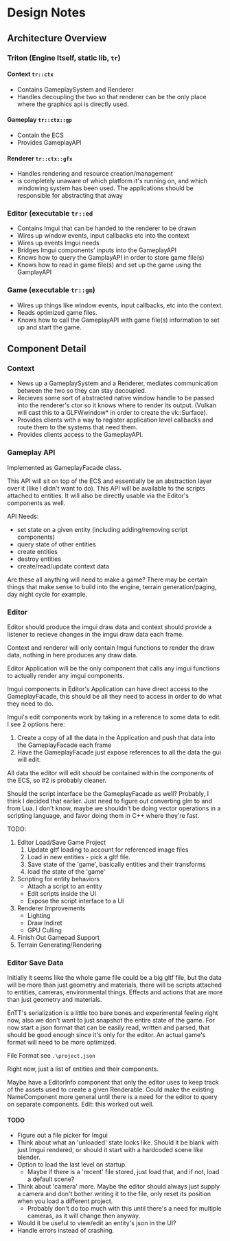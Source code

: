 # Design Notes

## Architecture Overview

### Triton (Engine Itself, static lib, `tr`)

#### Context `tr::ctx`

- Contains GameplaySystem and Renderer
- Handles decoupling the two so that renderer can be the only place where the graphics api is directly used.

#### Gameplay `tr::ctx::gp`

- Contain the ECS
- Provides GameplayAPI

#### Renderer `tr::ctx::gfx`

- Handles rendering and resource creation/management
- is completely unaware of which platform it's running on, and which windowing system has been used. The applications should be responsible for abstracting that away

### Editor (executable `tr::ed`

- Contains Imgui that can be handed to the renderer to be drawn
- Wires up window events, input callbacks etc into the context
- Wires up events Imgui needs
- Bridges Imgui components' inputs into the GameplayAPI
- Knows how to query the GamplayAPI in order to store game file(s)
- Knows how to read in game file(s) and set up the game using the GamplayAPI

### Game (executable `tr::gm`)

- Wires up things like window events, input callbacks, etc into the context.
- Reads optimized game files.
- Knows how to call the GameplayAPI with game file(s) information to set up and start the game.

## Component Detail

### Context

- News up a GameplaySystem and a Renderer, mediates communication between the two so they can stay decoupled.
- Recieves some sort of abstracted native window handle to be passed into the renderer's ctor so it knows where to render its output. (Vulkan will cast this to a GLFWwindow* in order to create the vk::Surface).
- Provides clients with a way to register application level callbacks and route them to the systems that need them.
- Provides clients access to the GameplayAPI.

### Gameplay API

Implemented as GameplayFacade class.

This API will sit on top of the ECS and essentially be an abstraction layer over it (like I didn't want to do).  This API will be available to the scripts attached to entities.  It will also be directly usable via the Editor's components as well.

API Needs:

- set state on a given entity (including adding/removing script components)
- query state of other entities
- create entities
- destroy entities
- create/read/update context data

Are these all anything will need to make a game? There may be certain things that make sense to build into the engine, terrain generation/paging, day night cycle for example.

### Editor

Editor should produce the imgui draw data and context should provide a listener to recieve changes in the imgui draw data each frame.

Context and renderer will only contain Imgui functions to render the draw data, nothing in here produces any draw data.

Editor Application will be the only component that calls any imgui functions to actually render any imgui components.

Imgui components in Editor's Application can have direct access to the GameplayFacade, this should be all they need to access in order to do what they need to do.

Imgui's edit components work by taking in a reference to some data to edit. I see 2 options here:

1. Create a copy of all the data in the Application and push that data into the GameplayFacade each frame
2. Have the GameplayFacade just expose references to all the data the gui will edit.

All data the editor will edit *should* be contained within the components of the ECS, so #2 is probably cleaner.

Should the script interface be the GameplayFacade as well? Probably, I think I decided that earlier.  Just need to figure out converting glm to and from Lua. I don't know, maybe we shouldn't be doing vector operations in a scripting language, and favor doing them in C++ where they're fast.

TODO:

1. Editor Load/Save Game Project
   1. Update gltf loading to account for referenced image files
   1. Load in new entities - pick a gltf file.
   1. Save state of the 'game', basically entities and their transforms
   1. load the state of the 'game'
1. Scripting for entity behaviors
   - Attach a script to an entity
   - Edit scripts inside the UI
   - Expose the script interface to a UI
1. Renderer Improvements
   - Lighting
   - Draw Indiret
   - GPU Culling
1. Finish Out Gamepad Support
1. Terrain Generating/Rendering

### Editor Save Data

Initially it seems like the whole game file could be a big gltf file, but the data will be more than just geometry and materials, there will be scripts attached to entities, cameras, environmental things. Effects and actions that are more than just geometry and materials.

EnTT's serialization is a little too bare bones and experimental feeling right now, also we don't want to just snapshot the entire state of the game.  For now start a json format that can be easily read, written and parsed, that should be good enough since it's only for the editor.  An actual game's format will need to be more optimized.

File Format see `.\project.json`

Right now, just a list of entities and their components.

Maybe have a EditorInfo component that only the editor uses to keep track of the assets used to create a given Renderable.  Could make the existing NameComponent more general until there is a need for the editor to query on separate components. Edit: this worked out well.

#### TODO

- Figure out a file picker for Imgui
- Think about what an 'unloaded' state looks like. Should it be blank with just Imgui rendered, or should it start with a hardcoded scene like blender.
- Option to load the last level on startup.
  - Maybe if there is a 'recent' file stored, just load that, and if not, load a default scene?
- Think about 'camera' more. Maybe the editor should always just supply a camera and don't bother writing it to the file, only reset its position when you load a different project.
  - Probably don't do too much with this until there's a need for multiple cameras, as it will change then anyway.
- Would it be useful to view/edit an entity's json in the UI?
- Handle errors instead of crashing.
